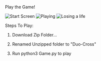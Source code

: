 Play the Game!

![Start Screen](https://i.postimg.cc/7YQ0hFLY/Screenshot-2024-04-22-at-7-03-58-PM.png)
![Playing](https://i.postimg.cc/MpMRQ9c0/Screenshot-2024-04-22-at-7-04-20-PM.png)
![Losing a life](https://i.postimg.cc/T3zbqnmz/Screenshot-2024-04-22-at-7-04-28-PM.png)

Steps To Play:

1. Download Zip Folder...

2. Renamed Unzipped folder to "Duo-Cross"

3. Run python3 Game.py to play
